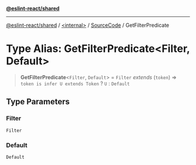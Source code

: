 [**@eslint-react/shared**](../../../../README.md)

***

[@eslint-react/shared](../../../../README.md) / [\<internal\>](../../../README.md) / [SourceCode](../README.md) / GetFilterPredicate

# Type Alias: GetFilterPredicate\<Filter, Default\>

> **GetFilterPredicate**\<`Filter`, `Default`\> = `Filter` *extends* (`token`) => `token is infer U extends Token` ? `U` : `Default`

## Type Parameters

### Filter

`Filter`

### Default

`Default`
